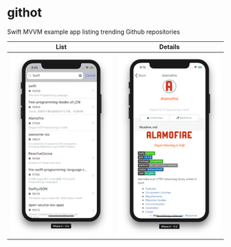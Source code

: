 # githot
Swift MVVM example app listing trending Github repositories

List            |  Details
:-------------------------:|:-------------------------:
![list](https://github.com/manikal/githot/blob/master/list.png "Search results")  |  ![details](https://github.com/manikal/githot/blob/master/details.png "Repository details")


